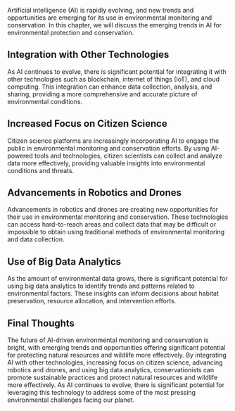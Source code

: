 
Artificial intelligence (AI) is rapidly evolving, and new trends and opportunities are emerging for its use in environmental monitoring and conservation. In this chapter, we will discuss the emerging trends in AI for environmental protection and conservation.

Integration with Other Technologies
-----------------------------------

As AI continues to evolve, there is significant potential for integrating it with other technologies such as blockchain, internet of things (IoT), and cloud computing. This integration can enhance data collection, analysis, and sharing, providing a more comprehensive and accurate picture of environmental conditions.

Increased Focus on Citizen Science
----------------------------------

Citizen science platforms are increasingly incorporating AI to engage the public in environmental monitoring and conservation efforts. By using AI-powered tools and technologies, citizen scientists can collect and analyze data more effectively, providing valuable insights into environmental conditions and threats.

Advancements in Robotics and Drones
-----------------------------------

Advancements in robotics and drones are creating new opportunities for their use in environmental monitoring and conservation. These technologies can access hard-to-reach areas and collect data that may be difficult or impossible to obtain using traditional methods of environmental monitoring and data collection.

Use of Big Data Analytics
-------------------------

As the amount of environmental data grows, there is significant potential for using big data analytics to identify trends and patterns related to environmental factors. These insights can inform decisions about habitat preservation, resource allocation, and intervention efforts.

Final Thoughts
--------------

The future of AI-driven environmental monitoring and conservation is bright, with emerging trends and opportunities offering significant potential for protecting natural resources and wildlife more effectively. By integrating AI with other technologies, increasing focus on citizen science, advancing robotics and drones, and using big data analytics, conservationists can promote sustainable practices and protect natural resources and wildlife more effectively. As AI continues to evolve, there is significant potential for leveraging this technology to address some of the most pressing environmental challenges facing our planet.
